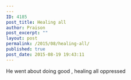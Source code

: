 ```yaml
---
---
ID: 4185
post_title: Healing all
author: Praison
post_excerpt: ""
layout: post
permalink: /2015/08/healing-all/
published: true
post_date: 2015-08-19 19:43:11
---
```

He went about doing good , healing all oppressed&nbsp;